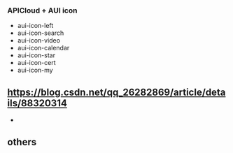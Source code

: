 ### APICloud + AUI icon
* aui-icon-left
* aui-icon-search
* aui-icon-video
* aui-icon-calendar
* aui-icon-star
* aui-icon-cert
* aui-icon-my

## https://blog.csdn.net/qq_26282869/article/details/88320314
* 
## others
